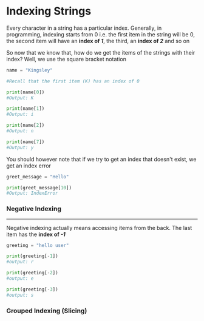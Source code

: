 <!-- @format -->

# Indexing Strings

Every character in a string has a particular index. Generally, in programming, indexing starts from 0 i.e. the first item in the string will be 0, the second item will have an **index of _1_**, the third, an **index of _2_** and so on

So now that we know that, how do we get the items of the strings with their index?
Well, we use the square bracket notation

```python
name = "Kingsley"

#Recall that the first item (K) has an index of 0

print(name[0])
#Output: K

print(name[1])
#Output: i

print(name[2])
#Output: n

print(name[7])
#Output: y
```

You should however note that if we try to get an index that doesn't exist, we get an index error

```python
greet_message = "Hello"

print(greet_message[10])
#Output: IndexError

```

### Negative Indexing

---

Negative indexing actually means accessing items from the back. The last item has the **index of _-1_**

```python
greeting = "hello user"

print(greeting[-1])
#output: r

print(greeting[-2])
#output: e

print(greeting[-3])
#output: s
```

### Grouped Indexing (Slicing)
